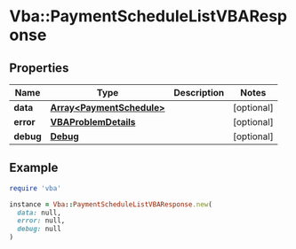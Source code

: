# Vba::PaymentScheduleListVBAResponse

## Properties

| Name | Type | Description | Notes |
| ---- | ---- | ----------- | ----- |
| **data** | [**Array&lt;PaymentSchedule&gt;**](PaymentSchedule.md) |  | [optional] |
| **error** | [**VBAProblemDetails**](VBAProblemDetails.md) |  | [optional] |
| **debug** | [**Debug**](Debug.md) |  | [optional] |

## Example

```ruby
require 'vba'

instance = Vba::PaymentScheduleListVBAResponse.new(
  data: null,
  error: null,
  debug: null
)
```

